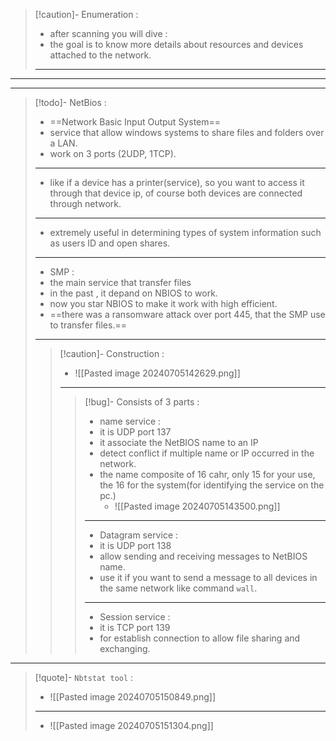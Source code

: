 
>[!caution]- Enumeration :
>- after scanning you will dive :
>- the goal is to know more details about resources and devices attached to the network.
>---

---
---

>[!todo]- NetBios :
>- ==Network Basic Input Output System==
>- service that allow windows systems to share files and folders over a LAN.
>- work on 3 ports (2UDP, 1TCP).
>---
>- like if a device has a printer(service), so you want to access it through that device ip, of course both devices are connected through network.
>---
>- extremely useful in determining types of system information such as users ID and open shares.
>---
>- SMP :
>- the main service that transfer files
>- in the past , it depand on NBIOS to work.
>- now you star NBIOS to make it work with high efficient.
>- ==there was a ransomware attack over port 445, that the SMP use to transfer files.==
>---
>>[!caution]- Construction :
>>- ![[Pasted image 20240705142629.png]]
>>---
>>>[!bug]- Consists of 3 parts :
>>>- name service :
>>>	- it is UDP port 137
>>>	- it associate the NetBIOS name to an IP
>>>	- detect conflict if multiple name or IP occurred in the network.
>>>	- the name composite of 16 cahr, only 15 for your use, the 16 for the system(for identifying the service on the pc.)
>>>		- ![[Pasted image 20240705143500.png]]
>>>---
>>>-  Datagram service :
>>>	- it is UDP port 138
>>>	- allow sending and receiving messages to NetBIOS name.
>>>	- use it if you want to send a message to all devices in the same network like command `wall`.
>>>---
>>>- Session service :
>>>	- it is TCP port 139
>>>	- for establish connection to allow file sharing and exchanging.

---

>[!quote]- `Nbtstat tool` :
>- ![[Pasted image 20240705150849.png]]
>---
>- ![[Pasted image 20240705151304.png]]











